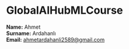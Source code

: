 # GlobalAIHubMLCourse

**Name:** Ahmet  
**Surname:** Ardahanlı  
**Email:** ahmetardahanli2589@gmail.com
